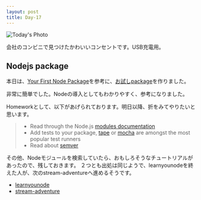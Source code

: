 ```yaml
---
layout: post
title: Day-17
---
```


![Today's Photo](http://instagr.am/p/qu-SdnjpW2/media?size=t)

会社のコンビニで見つけたかわいいコンセントです。USB充電用。

## Nodejs package
本日は、[Your First Node Package](https://nodesource.com/blog/your-first-nodejs-package)を参考に、[お試しpackage](https://github.com/maru8xx/maru-first-node-package)を作りました。

非常に簡単でした。Nodeの導入としてもわかりやすく、参考になりました。

Homeworkとして、以下があげられております。明日以降、折をみてやりたいと思います。

> - Read through the Node.js [modules documentation](http://nodejs.org/api/modules.html)
> - Add tests to your package, [tape](https://github.com/substack/tape) or [mocha](http://visionmedia.github.io/mocha/) are amongst the most popular test runners
> - Read about [semver](http://semver.org/)


その他、Nodeモジュールを検索していたら、おもしろそうなチュートリアルがあったので、残しておきます。
２つとも出処は同じようで、learnyounodeを終えた人が、次のstream-adventureへ進めるそうです。

- [learnyounode](https://github.com/rvagg/learnyounode)
- [stream-adventure](https://github.com/substack/stream-adventure)
